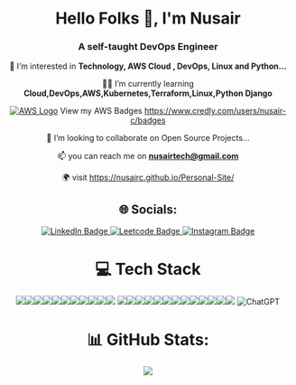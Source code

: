 <div align="center">
<h1 align="center">Hello Folks 👋, I'm Nusair</h1>
<h3 align="center">A self-taught DevOps Engineer</h3>

 👀 I’m interested in **Technology, AWS Cloud , DevOps, Linux and Python...**

 👨‍🎓 I’m currently learning **Cloud,DevOps,AWS,Kubernetes,Terraform,Linux,Python Django**
 
 [![AWS Logo](https://img.icons8.com/color/16/000000/amazon-web-services.png)](https://www.credly.com/users/nusair-c/badges)  View my AWS Badges https://www.credly.com/users/nusair-c/badges
 
 💞️ I’m looking to collaborate on Open Source Projects...

 📫 you can reach me on **nusairtech@gmail.com**

 🌍 visit https://nusairc.github.io/Personal-Site/


## 🌐 Socials:
<div id="badges">
  <a href="https://www.linkedin.com/in/nusair/">
    <img src="https://img.shields.io/badge/LinkedIn-blue?style=for-the-badge&logo=linkedin&logoColor=white" alt="LinkedIn Badge"/>
  </a>
  <a href="https://leetcode.com/Nuzair_">
    <img src="https://img.shields.io/badge/-LeetCode-FFA116?style=for-the-badge&logo=LeetCode&logoColor=black" alt="Leetcode Badge"/>
  </a>
  <a href="https://www.instagram.com/nusz__/">
    <img src="https://img.shields.io/badge/Instagram-red?style=for-the-badge&logo=instagram&logoColor=white" alt="Instagram Badge"/>
  </a>
</div>
  

# 💻 Tech Stack
  <img src="https://img.shields.io/badge/HTML5-E34F26?style=for-the-badge&logo=html5&logoColor=white"><img src="https://img.shields.io/badge/CSS3-1572B6?style=for-the-badge&logo=css3&logoColor=white"><img src="https://img.shields.io/badge/Python-FFD43B?style=for-the-badge&logo=python&logoColor=blue"><img src="https://img.shields.io/badge/Django-092E20?style=for-the-badge&logo=django&logoColor=green"><img src="https://img.shields.io/badge/VSCode-0078D4?style=for-the-badge&logo=visual%20studio%20code&logoColor=white"><img src="https://img.shields.io/badge/PostgreSQL-316192?style=for-the-badge&logo=postgresql&logoColor=white"><img src="https://img.shields.io/badge/MySQL-005C84?style=for-the-badge&logo=mysql&logoColor=white"><img src="https://img.shields.io/badge/GIT-E44C30?style=for-the-badge&logo=git&logoColor=white"><img src="https://img.shields.io/badge/shell_script-%23121011.svg?style=for-the-badge&logo=gnu-bash&logoColor=white"><img src="https://img.shields.io/badge/Linux-FCC624?style=for-the-badge&logo=linux&logoColor=black"><img src="https://img.shields.io/badge/Jenkins-D24939?style=for-the-badge&logo=Jenkins&logoColor=white">
  <img src="https://img.shields.io/badge/Docker-2CA5E0?style=for-the-badge&logo=docker&logoColor=white"><img src="https://img.shields.io/badge/kubernetes-326ce5.svg?&style=for-the-badge&logo=kubernetes&logoColor=white"><img src="https://img.shields.io/badge/Helm-0F1689?style=for-the-badge&logo=Helm&labelColor=0F1689"><img src="https://img.shields.io/badge/Sonar%20cloud-F3702A?style=for-the-badge&logo=sonarcloud&logoColor=white"><img src="https://img.shields.io/badge/Istio-466BB0?style=for-the-badge&logo=Istio&logoColor=white"><img src="https://img.shields.io/badge/Argo%20CD-1e0b3e?style=for-the-badge&logo=argo&logoColor=#d16044"><img src="https://img.shields.io/badge/Grafana-F2F4F9?style=for-the-badge&logo=grafana&logoColor=orange&labelColor=F2F4F9"><img src="https://img.shields.io/badge/Prometheus-000000?style=for-the-badge&logo=prometheus&labelColor=000000"><img src="https://img.shields.io/badge/Elastic_Search-005571?style=for-the-badge&logo=elasticsearch&logoColor=white"><img src="https://img.shields.io/badge/Terraform-7B42BC?style=for-the-badge&logo=terraform&logoColor=white"><img src="https://img.shields.io/badge/Ansible-000000?style=for-the-badge&logo=ansible&logoColor=white"><img src="https://img.shields.io/badge/Azure_DevOps-0078D7?style=for-the-badge&logo=azure-devops&logoColor=white"><img src="https://img.shields.io/badge/Amazon_AWS-FF9900?style=for-the-badge&logo=amazonaws&logoColor=white"> ![ChatGPT](https://img.shields.io/badge/chatGPT-74aa9c?style=for-the-badge&logo=openai&logoColor=white)


# 📊 GitHub Stats:
![](https://github-readme-streak-stats.herokuapp.com/?user=nusairc&theme=merko&hide_border=false)<br/>

</div>
